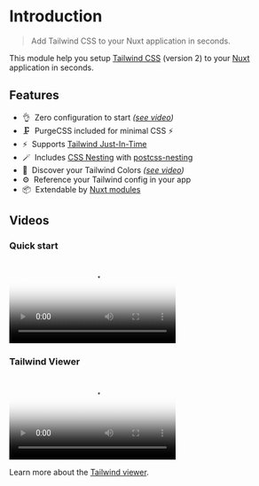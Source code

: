 # Introduction

> Add Tailwind CSS to your Nuxt application in seconds.

This module help you setup [Tailwind CSS](https://tailwindcss.com) (version 2) to your [Nuxt](https://nuxtjs.org) application in seconds.

## Features

- 👌&nbsp; Zero configuration to start _([see video](https://tailwindcss.nuxtjs.org/#quick-start))_
- 🗜&nbsp; PurgeCSS included for minimal CSS ⚡️
- ⚡️&nbsp; Supports [Tailwind Just-In-Time](https://tailwindcss.com/docs/just-in-time-mode)
- 🪄&nbsp; Includes [CSS Nesting](https://drafts.csswg.org/css-nesting-1/) with [postcss-nesting](https://github.com/csstools/postcss-nesting)
- 🎨&nbsp; Discover your Tailwind Colors _([see video](https://tailwindcss.nuxtjs.org/#tailwind-colors))_
- ⚙️&nbsp; Reference your Tailwind config in your app
- 📦&nbsp; Extendable by [Nuxt modules](https://modules.nuxtjs.org/)

## Videos

### Quick start

<video poster="https://res.cloudinary.com/nuxt/video/upload/v1596625297/nuxt-tailwindcss_ipv0ta.jpg" loop playsinline controls>
  <source src="https://res.cloudinary.com/nuxt/video/upload/q_auto/v1596625297/nuxt-tailwindcss_ipv0ta.webm" type="video/webm" />
  <source src="https://res.cloudinary.com/nuxt/video/upload/q_auto/v1596625297/nuxt-tailwindcss_ipv0ta.mp4" type="video/mp4" />
  <source src="https://res.cloudinary.com/nuxt/video/upload/q_auto/v1596625297/nuxt-tailwindcss_ipv0ta.ogv" type="video/ogg" />
</video>

### Tailwind Viewer

<video poster="https://res.cloudinary.com/nuxt/video/upload/v1608225750/nuxt-tailwind-viewer_ktowjm.jpg" loop playsinline controls>
  <source src="https://res.cloudinary.com/nuxt/video/upload/q_auto/v1608225750/nuxt-tailwind-viewer_ktowjm.webm" type="video/webm" />
  <source src="https://res.cloudinary.com/nuxt/video/upload/q_auto/v1608225750/nuxt-tailwind-viewer_ktowjm.mp4" type="video/mp4" />
  <source src="https://res.cloudinary.com/nuxt/video/upload/q_auto/v1608225750/nuxt-tailwind-viewer_ktowjm.ogv" type="video/ogg" />
</video>

Learn more about the [Tailwind viewer](/tailwind/viewer).
